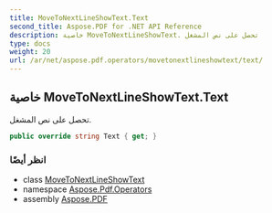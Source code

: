 ```yaml
---
title: MoveToNextLineShowText.Text
second_title: Aspose.PDF for .NET API Reference
description: خاصية MoveToNextLineShowText. تحصل على نص المشغل
type: docs
weight: 20
url: /ar/net/aspose.pdf.operators/movetonextlineshowtext/text/
---
```

## خاصية MoveToNextLineShowText.Text

تحصل على نص المشغل.

```csharp
public override string Text { get; }
```

### انظر أيضًا

* class [MoveToNextLineShowText](../)
* namespace [Aspose.Pdf.Operators](../../../aspose.pdf.operators/)
* assembly [Aspose.PDF](../../../)